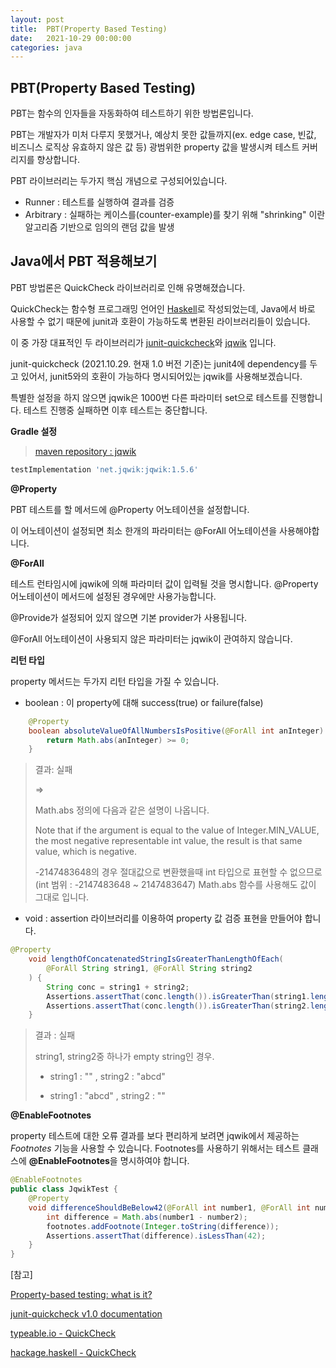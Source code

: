 ```yaml
---
layout: post
title:  PBT(Property Based Testing)
date:   2021-10-29 00:00:00
categories: java
---
```


## PBT(Property Based Testing)

PBT는 함수의 인자들을 자동화하여 테스트하기 위한 방법론입니다.

PBT는 개발자가 미처 다루지 못했거나, 예상치 못한 값들까지(ex. edge case, 빈값, 비즈니스 로직상 유효하지 않은 값 등) 광범위한 property 값을 발생시켜 테스트 커버리지를 향상합니다.



PBT 라이브러리는 두가지 핵심 개념으로 구성되어있습니다. 

- Runner : 테스트를 실행하여 결과를 검증
- Arbitrary : 실패하는 케이스를(counter-example)를 찾기 위해 "shrinking" 이란 알고리즘 기반으로 임의의 랜덤 값을 발생



## Java에서 PBT 적용해보기

PBT 방법론은 QuickCheck 라이브러리로 인해 유명해졌습니다.

QuickCheck는 함수형 프로그래밍 언어인 [Haskell](https://www.haskell.org/)로 작성되었는데, Java에서 바로 사용할 수 없기 때문에 junit과 호환이 가능하도록 변환된 라이브러리들이 있습니다. 

이 중 가장 대표적인 두 라이브러리가 [junit-quickcheck](https://pholser.github.io/junit-quickcheck/)와 [jqwik](https://jqwik.net/) 입니다.

junit-quickcheck (2021.10.29. 현재 1.0 버전 기준)는 junit4에 dependency를 두고 있어서, junit5와의 호환이 가능하다 명시되어있는 jqwik를 사용해보겠습니다.



특별한 설정을 하지 않으면 jqwik은 1000번 다른 파라미터 set으로 테스트를 진행합니다. 테스트 진행중 실패하면 이후 테스트는 중단합니다. 



**Gradle 설정**

> [maven repository : jqwik](https://mvnrepository.com/artifact/net.jqwik/jqwik/1.5.6)

```groovy
testImplementation 'net.jqwik:jqwik:1.5.6'
```



**@Property**

PBT 테스트를 할 메서드에 @Property 어노테이션을 설정합니다.

이 어노테이션이 설정되면 최소 한개의 파라미터는 @ForAll 어노테이션을 사용해야합니다.



**@ForAll**

테스트 런타임시에 jqwik에 의해 파라미터 값이 입력될 것을 명시합니다. @Property 어노테이션이 메서드에 설정된 경우에만 사용가능합니다. 

@Provide가 설정되어 있지 않으면 기본 provider가 사용됩니다. 

@ForAll 어노테이션이 사용되지 않은 파라미터는 jqwik이 관여하지 않습니다.



**리턴 타입**

property 메서드는 두가지 리턴 타입을 가질 수 있습니다.

- boolean : 이 property에 대해 success(true) or failure(false)

```java
	@Property
	boolean absoluteValueOfAllNumbersIsPositive(@ForAll int anInteger) {
		return Math.abs(anInteger) >= 0;
	}
```

> 결과: 실패
>
> => 
>
> Math.abs 정의에 다음과 같은 설명이 나옵니다.
>
> Note that if the argument is equal to the value of Integer.MIN_VALUE, the most negative representable int value, the result is that same value, which is negative. 
>
> -2147483648의 경우 절대값으로 변환했을때 int 타입으로 표현할 수 없으므로(int 범위 : -2147483648 ~ 2147483647) Math.abs 함수를 사용해도 값이 그대로 입니다.

- void : assertion 라이브러리를 이용하여 property 값 검증 표현을 만들어야 합니다.

```java
@Property
	void lengthOfConcatenatedStringIsGreaterThanLengthOfEach(
		@ForAll String string1, @ForAll String string2
	) {
		String conc = string1 + string2;
		Assertions.assertThat(conc.length()).isGreaterThan(string1.length());
		Assertions.assertThat(conc.length()).isGreaterThan(string2.length());
	}
```

> 결과 : 실패
>
> string1, string2중 하나가 empty string인 경우.
>
> - string1 : "" , string2 : "abcd" 
>
> - string1 : "abcd" , string2 : ""



**@EnableFootnotes**

property 테스트에 대한 오류 결과를 보다 편리하게 보려면 jqwik에서 제공하는 *Footnotes* 기능을 사용할 수 있습니다. Footnotes를 사용하기 위해서는 테스트 클래스에 **@EnableFootnotes**을 명시하여야 합니다.

```java
@EnableFootnotes
public class JqwikTest { 
  	@Property
	void differenceShouldBeBelow42(@ForAll int number1, @ForAll int number2, Footnotes footnotes) {
		int difference = Math.abs(number1 - number2);
		footnotes.addFootnote(Integer.toString(difference));
		Assertions.assertThat(difference).isLessThan(42);
	}
}
```

[참고]

[Property-based testing: what is it?](https://jessitron.com/2013/04/25/property-based-testing-what-is-it/)

[junit-quickcheck v1.0 documentation](https://pholser.github.io/junit-quickcheck/site/1.0/) 

[typeable.io - QuickCheck](https://typeable.io/blog/2021-08-09-pbt.html)

[hackage.haskell - QuickCheck](https://hackage.haskell.org/package/QuickCheck)